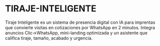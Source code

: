 # TIRAJE-INTELIGENTE
Tiraje Inteligente es un sistema de presencia digital con IA para imprentas que convierte visitas en cotizaciones por WhatsApp en 2 minutos. Integra anuncios Clic→WhatsApp, mini-landing optimizada y un asistente que califica tiraje, tamaño, acabado y urgencia.
